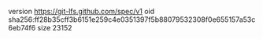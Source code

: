 version https://git-lfs.github.com/spec/v1
oid sha256:ff28b35cff3b6151e259c4e0351397f5b88079532308f0e655157a53c6eb74f6
size 23152
